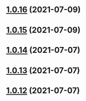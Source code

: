 ## [1.0.16](https://github.com/Telesero/freeswitch/compare/mod_fifo_extended-1.0.15...mod_fifo_extended-1.0.16) (2021-07-09)



## [1.0.15](https://github.com/Telesero/freeswitch/compare/mod_fifo_extended-1.0.14...mod_fifo_extended-1.0.15) (2021-07-09)



## [1.0.14](https://github.com/Telesero/freeswitch/compare/mod_fifo_extended-1.0.13...mod_fifo_extended-1.0.14) (2021-07-07)



## [1.0.13](https://github.com/Telesero/freeswitch/compare/mod_fifo_extended-1.0.12...mod_fifo_extended-1.0.13) (2021-07-07)



## [1.0.12](https://github.com/Telesero/freeswitch/compare/mod_fifo_extended-1.0.11...mod_fifo_extended-1.0.12) (2021-07-07)



